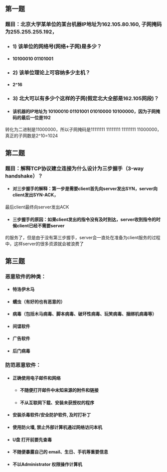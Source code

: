 ## 第一题
### 题目：北京大学某单位的某台机器IP地址为162.105.80.160, 子网掩码为255.255.255.192，
- ### 1) 该单位的网络号(网络+子网)是多少？
- #### 10100010 01101001
- ### 2) 该单位理论上可容纳多少主机？
- #### 2^16
- ### 3) 北大可以有多少个这样的子网(假定北大全部是162.105网段)？
- #### 该机器的IP地址为 10100010 01101001 01010000 10100000，因为子网掩码的最后一位是192
转化为二进制是11000000，所以子网掩码是11111111 11111111 11111111 11000000，真正的子网数是2^10=1024
## 第二题
### 题目：解释TCP协议建立连接为什么设计为三步握手（3-way handshake）？
- #### 对三步握手的解释：第一步是需要client首先向server发出SYN，server向client发出SYN-ACK，
最后client最终向server发出ACK
- #### 三步握手的原因：如果client发出的指令没有及时到达，server收到指令的时候client已经不需要server
的服务了，但是由于没有第三步握手，server会一直处在准备为client服务的过程中，这样server的很多资源就会被浪费了
## 第三题
### 恶意软件的种类：
- #### 特洛伊木马
- #### 蠕虫（有好的也有恶意的）
- #### 病毒（包括木马病毒、脚本病毒、破环性病毒、玩笑病毒、捆绑机病毒等）
- #### 间谍软件
- #### 广告软件
- #### 后门病毒
### 防范恶意软件：
- #### 正确使用电子邮件和网络
  - #### 不随便打开邮件中未知来源的附件和链接
  - #### 不从互联网下载、安装未获授权的程序
- #### 安装杀毒软件/安全防护软件, 及时打补丁
- #### 使用防火墙, 禁止外部计算机通过网络访问本机
- #### U盘 打开前要先查毒 
- #### 不随便暴露自己的 email、生日、手机等重要信息 
- #### 不以Administrator 权限操作计算机 
